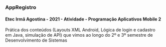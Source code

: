 ### AppRegistro

#### Etec Irmã Agostina - 2021 - Atividade - Programação Aplicativos Mobile 2

Prática dos conteúdos (Layouts XML Android, Lógica de login e cadastro em Java, simulação de API) que vimos ao longo do 2º e 3º semestre de Desenvolvimento de Sistemas
